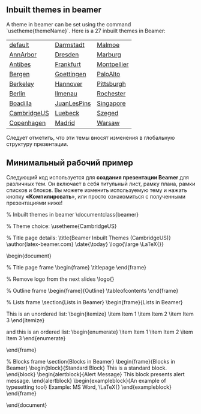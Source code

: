 ## Inbuilt themes in beamer

A theme in beamer can be set using the command \`usetheme{themeName}`. Here is a 27 inbuilt themes in Beamer:

|                                                                                |                                                                                |                                                                                |
| ------------------------------------------------------------------------------ | ------------------------------------------------------------------------------ | ------------------------------------------------------------------------------ |
| [default](https://latex-beamer.com/tutorials/beamer-themes/#default)           | [Darmstadt](https://latex-beamer.com/tutorials/beamer-themes/2/#Darmstadt)     | [Malmoe](https://latex-beamer.com/tutorials/beamer-themes/4/#Malmoe)           |
| [AnnArbor](https://latex-beamer.com/tutorials/beamer-themes/#annarbor)         | [Dresden](https://latex-beamer.com/tutorials/beamer-themes/2/#Dresden)         | [Marburg](https://latex-beamer.com/tutorials/beamer-themes/4/#Marburg)         |
| [Antibes](https://latex-beamer.com/tutorials/beamer-themes/#Antibes)           | [Frankfurt](https://latex-beamer.com/tutorials/beamer-themes/3/#Frankfurt)     | [Montpellier](https://latex-beamer.com/tutorials/beamer-themes/4/#Montpellier) |
| [Bergen](https://latex-beamer.com/tutorials/beamer-themes/#Bergen)             | [Goettingen](https://latex-beamer.com/tutorials/beamer-themes/3/#Goettingen)   | [PaloAlto](https://latex-beamer.com/tutorials/beamer-themes/5/#PaloAlto)       |
| [Berkeley](https://latex-beamer.com/tutorials/beamer-themes/#Berkeley)         | [Hannover](https://latex-beamer.com/tutorials/beamer-themes/3/#Hannover)       | [Pittsburgh](https://latex-beamer.com/tutorials/beamer-themes/5/#Pittsburgh)   |
| [Berlin](https://latex-beamer.com/tutorials/beamer-themes/#Berlin)             | [Ilmenau](https://latex-beamer.com/tutorials/beamer-themes/3/#Ilmenau)         | [Rochester](https://latex-beamer.com/tutorials/beamer-themes/5/#Rochester)     |
| [Boadilla](https://latex-beamer.com/tutorials/beamer-themes/2/#Boadilla)       | [JuanLesPins](https://latex-beamer.com/tutorials/beamer-themes/3/#JuanLesPins) | [Singapore](https://latex-beamer.com/tutorials/beamer-themes/5/#Singapore)     |
| [CambridgeUS](https://latex-beamer.com/tutorials/beamer-themes/2/#CambridgeUS) | [Luebeck](https://latex-beamer.com/tutorials/beamer-themes/4/#Luebeck)         | [Szeged](https://latex-beamer.com/tutorials/beamer-themes/5/#Szeged)           |
| [Copenhagen](https://latex-beamer.com/tutorials/beamer-themes/2/#Copenhagen)   | [Madrid](https://latex-beamer.com/tutorials/beamer-themes/4/#Madrid)           | [Warsaw](https://latex-beamer.com/tutorials/beamer-themes/5/#Warsaw)           |
Следует отметить, что эти темы вносят изменения в глобальную структуру презентации.

## Минимальный рабочий пример

Следующий код используется для **создания презентации Beamer** для различных тем. Он включает в себя титульный лист, рамку плана, рамки списков и блоков. Вы можете изменить используемую тему и нажать кнопку **«Компилировать**», или просто ознакомиться с полученными презентациями ниже!

% Inbuilt themes in beamer
\documentclass{beamer}

% Theme choice:
\usetheme{CambridgeUS}

% Title page details: 
\title{Beamer Inbuilt Themes (CambridgeUS)} 
\author{latex-beamer.com}
\date{\today}
\logo{\large \LaTeX{}}


\begin{document}

% Title page frame
\begin{frame}
    \titlepage 
\end{frame}

% Remove logo from the next slides
\logo{}


% Outline frame
\begin{frame}{Outline}
    \tableofcontents
\end{frame}


% Lists frame
\section{Lists in Beamer}
\begin{frame}{Lists in Beamer}

This is an unordered list:
\begin{itemize}
    \item Item 1
    \item Item 2
    \item Item 3
\end{itemize}

and this is an ordered list:
\begin{enumerate}
    \item Item 1
    \item Item 2
    \item Item 3
\end{enumerate}

\end{frame}


% Blocks frame
\section{Blocks in Beamer}
\begin{frame}{Blocks in Beamer}
    \begin{block}{Standard Block}
        This is a standard block.
    \end{block}
    \begin{alertblock}{Alert Message}
        This block presents alert message.
    \end{alertblock}
    \begin{exampleblock}{An example of typesetting tool}
        Example: MS Word, \LaTeX{}
    \end{exampleblock}
\end{frame} 

\end{document}

